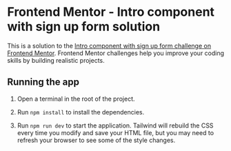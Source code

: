 # Frontend Mentor - Intro component with sign up form solution

This is a solution to the [Intro component with sign up form challenge on Frontend Mentor](https://www.frontendmentor.io/challenges/intro-component-with-signup-form-5cf91bd49edda32581d28fd1). Frontend Mentor challenges help you improve your coding skills by building realistic projects.

## Running the app

1. Open a terminal in the root of the project.

2. Run `npm install` to install the dependencies.

3. Run `npm run dev` to start the application. Tailwind will rebuild the CSS every time you modify and save your HTML file, but you may need to refresh your browser to see some of the style changes.

